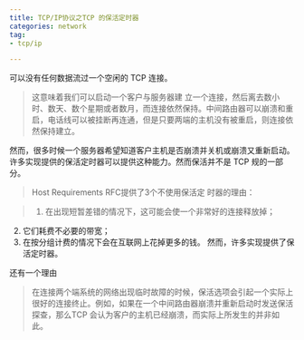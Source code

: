 ```yaml
---
title: TCP/IP协议之TCP 的保活定时器  
categories: network  
tag:    
- tcp/ip  

---
```

  

可以没有任何数据流过一个空闲的 TCP 连接。
> 这意味着我们可以启动一个客户与服务器建
立一个连接，然后离去数小时、数天、数个星期或者数月，而连接依然保持。中间路由器可以崩溃和重启，电话线可以被挂断再连通，但是只要两端的主机没有被重启，则连接依然保持建立。  

然而，很多时候一个服务器希望知道客户主机是否崩溃并关机或崩溃又重新启动。许多实现提供的保活定时器可以提供这种能力。然而保活并不是 TCP 规的一部分。  
> Host Requirements RFC提供了3个不使用保活定
时器的理由：  

 >  1.  在出现短暂差错的情况下，这可能会使一个非常好的连接释放掉；
 2. 它们耗费不必要的带宽；
 3. 在按分组计费的情况下会在互联网上花掉更多的钱。
然而，许多实现提供了保活定时器。  

还有一个理由

> 在连接两个端系统的网络出现临时故障的时候，保活选项会引起一个实际上很好的连接终止。例如，如果在一个中间路由器崩溃并重新启动时发送保活探查，那么TCP 会认为客户的主机已经崩溃，而实际上所发生的并非如此。

